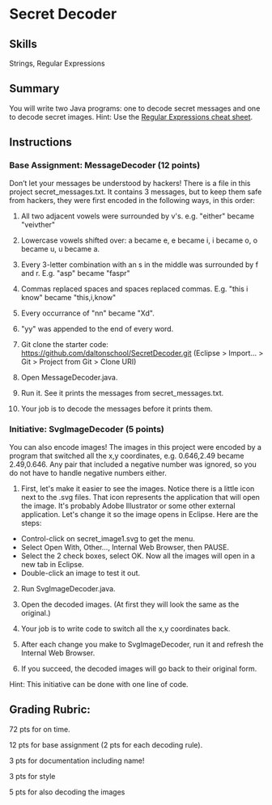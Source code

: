 
<h1>Secret Decoder</h1>

<h2>Skills</h2>
Strings, Regular Expressions

<h2>Summary</h2>
You will write two Java programs: one to decode secret messages and one to decode secret images. Hint: Use the <a href="RegularExpressions.pdf">Regular Expressions cheat sheet</a>.

<h2>Instructions</h2>
<h3>Base Assignment: MessageDecoder (12 points)</h3>
Don’t let your messages be understood by hackers! There is a file in this project secret_messages.txt. It contains 3 messages, but to keep them safe from hackers, they were first encoded in the following ways, in this order:

1. All two adjacent vowels were surrounded by v's. e.g. "either" became "veivther"

2. Lowercase vowels shifted over: a became e, e became i, i became o, o became u, u became a.

3. Every 3-letter combination with an s in the middle was surrounded by f and r. E.g. "asp" became "faspr"

4. Commas replaced spaces and spaces replaced commas. E.g. "this i know" became "this,i,know"

5. Every occurrance of "nn" became "Xd".

6. "yy" was appended to the end of every word.

1. Git clone the starter code: https://github.com/daltonschool/SecretDecoder.git
(Eclipse > Import... > Git > Project from Git > Clone URI)

2. Open MessageDecoder.java.

3. Run it. See it prints the messages from secret_messages.txt.

4. Your job is to decode the messages before it prints them.

<h3> Initiative: SvgImageDecoder (5 points)</h3>
You can also encode images! The images in this project were encoded by a program that switched all the x,y coordinates, e.g. 0.646,2.49 became 2.49,0.646. Any pair that included a negative number was ignored, so you do not have to handle negative numbers either.

1. First, let's make it easier to see the images. Notice there is a little icon next to the .svg files. That icon represents the application that will open the image. It's probably Adobe Illustrator or some other external application. Let's change it so the image opens in Eclipse. Here are the steps:
  * Control-click on secret_image1.svg to get the menu.
  * Select Open With, Other..., Internal Web Browser, then PAUSE.
  * Select the 2 check boxes, select OK. Now all the images will open in a new tab in Eclipse.
  * Double-click an image to test it out.

2. Run SvgImageDecoder.java.

3. Open the decoded images. (At first they will look the same as the original.)

3. Your job is to write code to switch all the x,y coordinates back.

4. After each change you make to SvgImageDecoder, run it and refresh the Internal Web Browser.

5. If you succeed, the decoded images will go back to their original form. 

Hint: This initiative can be done with one line of code.


<h2>Grading Rubric:</h2>
  
 72 pts for on time.
  
 12 pts for base assignment (2 pts for each decoding rule).
  
 3 pts for documentation including name!
  
 3 pts for style
  
 5 pts for also decoding the images


